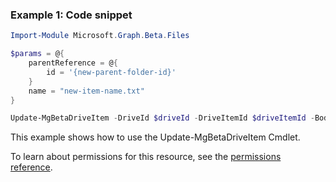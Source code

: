 ### Example 1: Code snippet

```powershellImport-Module Microsoft.Graph.Beta.Files

$params = @{
	parentReference = @{
		id = '{new-parent-folder-id}'
	}
	name = "new-item-name.txt"
}

Update-MgBetaDriveItem -DriveId $driveId -DriveItemId $driveItemId -BodyParameter $params
```
This example shows how to use the Update-MgBetaDriveItem Cmdlet.
To learn about permissions for this resource, see the [permissions reference](/graph/permissions-reference).

